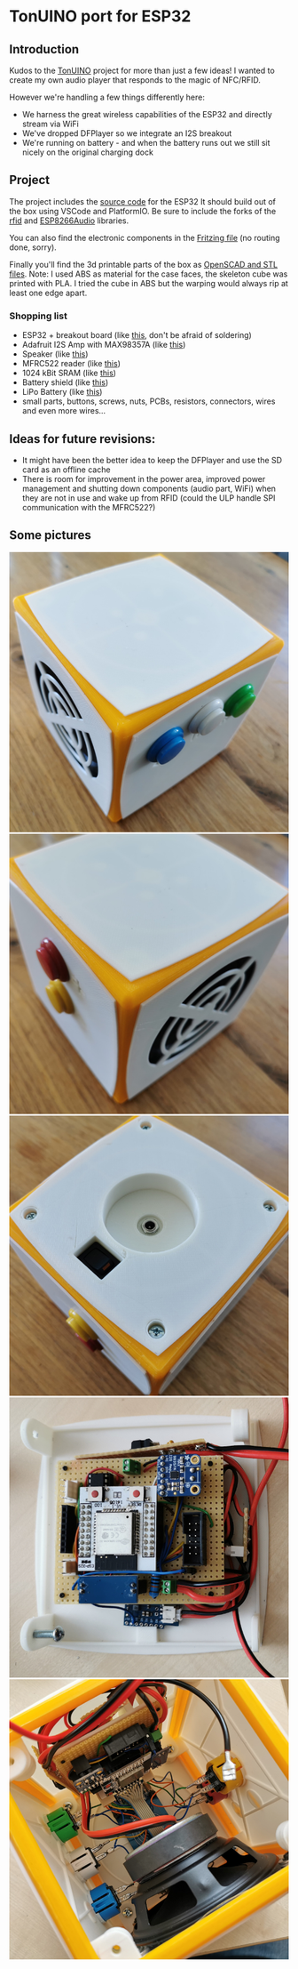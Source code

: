 # TonUINO port for ESP32

## Introduction
Kudos to the [TonUINO](https://www.voss.earth/tonuino/) project for more than just a few ideas! I wanted to create my own audio player that responds to the magic of NFC/RFID.

However we're handling a few things differently here:
* We harness the great wireless capabilities of the ESP32 and directly stream via WiFi
* We've dropped DFPlayer so we integrate an I2S breakout
* We're running on battery - and when the battery runs out we still sit nicely on the original charging dock

## Project
The project includes the [source code](https://github.com/BastiG/tonuino-esp32/tree/master/src) for the ESP32 It should build out of the box using VSCode and PlatformIO. Be sure to include the forks of the [rfid](https://github.com/BastiG/rfid) and [ESP8266Audio](https://github.com/BastiG/ESP8266Audio) libraries.

You can also find the electronic components in the [Fritzing file](https://github.com/BastiG/tonuino-esp32/tree/master/fritzing) (no routing done, sorry).

Finally you'll find the 3d printable parts of the box as [OpenSCAD and STL files](https://github.com/BastiG/tonuino-esp32/tree/master/openscad). Note: I used ABS as material for the case faces, the skeleton cube was printed with PLA. I tried the cube in ABS but the warping would always rip at least one edge apart.

### Shopping list
* ESP32 + breakout board (like [this](https://www.amazon.de/dp/B0725YFLTB), don't be afraid of soldering)
* Adafruit I2S Amp with MAX98357A (like [this](https://www.amazon.de/dp/B01K5GCFA6))
* Speaker (like [this](https://www.amazon.de/dp/B003A63NLE))
* MFRC522 reader (like [this](https://www.amazon.de/dp/B01M28JAAZ))
* 1024 kBit  SRAM (like [this](https://www.amazon.de/dp/B0725Z6THD))
* Battery shield (like [this](https://www.amazon.de/dp/B07X93M17P))
* LiPo Battery (like [this](https://www.amazon.de/dp/B07WTWPN6K))
* small parts, buttons, screws, nuts, PCBs, resistors, connectors, wires and even more wires...

## Ideas for future revisions:
* It might have been the better idea to keep the DFPlayer and use the SD card as an offline cache
* There is room for improvement in the power area, improved power management and shutting down components (audio part, WiFi) when they are not in use and wake up from RFID (could the ULP handle SPI communication with the MFRC522?)

## Some pictures
![Box from front/top/right](img/box1.jpg)
![Box from front/top/left](img/box2.jpg)
![Box from bottom](img/box_bottom.jpg)
![View to PCB](img/box_pcb.jpg)
![Box from bottom all wired](img/box_assembled.jpg)
